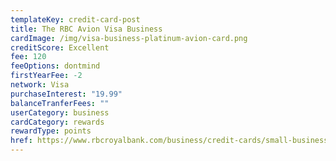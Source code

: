 ```yaml
---
templateKey: credit-card-post
title: The RBC Avion Visa Business
cardImage: /img/visa-business-platinum-avion-card.png
creditScore: Excellent
fee: 120
feeOptions: dontmind
firstYearFee: -2
network: Visa
purchaseInterest: "19.99"
balanceTranferFees: ""
userCategory: business
cardCategory: rewards
rewardType: points
href: https://www.rbcroyalbank.com/business/credit-cards/small-business-credit-cards/visa-business-platinum-avion.html
---
```

